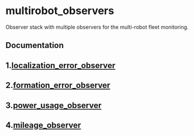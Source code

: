 # multirobot_observers
Observer stack with multiple observers for the multi-robot fleet monitoring.
## Documentation

## 1.[localization_error_observer](localization_error_observer/README.md)
## 2.[formation_error_observer](formation_error_observer/README.md)
## 3.[power_usage_observer](power_consumption_observer/README.md)
## 4.[mileage_observer](mileage_observer/README.md)

